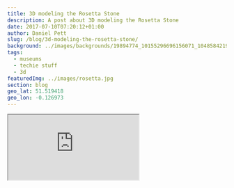 ```yaml
---
title: 3D modeling the Rosetta Stone
description: A post about 3D modeling the Rosetta Stone
date: 2017-07-10T07:20:12+01:00
author: Daniel Pett
slug: /blog/3d-modeling-the-rosetta-stone/
background: ../images/backgrounds/19894774_10155296696156071_1048584219763234466_n-1-1170x450.jpg
tags:
  - museums
  - techie stuff
  - 3d
featuredImg: ../images/rosetta.jpg
section: blog
geo_lat: 51.519418
geo_lon: -0.126973
---
```


<div class="ratio ratio-16x9 my-2 mx-2">
    <iframe title="A 3D model"  src="https://sketchfab.com/models/1e03509704a3490e99a173e53b93e282/embed"  allow="autoplay; fullscreen; vr" mozallowfullscreen="true" webkitallowfullscreen="true"></iframe>
</div>
